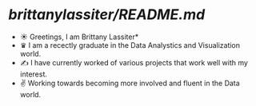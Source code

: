 # *brittanylassiter/README.md*
- &#9728; Greetings, I am Brittany Lassiter*
- 	&#9819; I am a recectly graduate in the Data Analystics and Visualization world.
- 	&#9997; I have currently worked of various projects that work well with my interest.
-  &#9996; Working towards becoming more involved and fluent in the Data world. 

